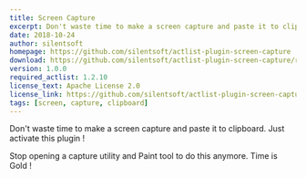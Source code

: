```yaml
---
title: Screen Capture
excerpt: Don't waste time to make a screen capture and paste it to clipboard. Just activate this plugin ! Stop opening a capture utility and Paint tool to do this anymore. Time is Gold !
date: 2018-10-24
author: silentsoft
homepage: https://github.com/silentsoft/actlist-plugin-screen-capture
download: https://github.com/silentsoft/actlist-plugin-screen-capture/releases/download/v1.0.0/screen-capture-1.0.0.jar
version: 1.0.0
required_actlist: 1.2.10
license_text: Apache License 2.0
license_link: https://github.com/silentsoft/actlist-plugin-screen-capture/blob/master/LICENSE.txt
tags: [screen, capture, clipboard]
---
```


Don't waste time to make a screen capture and paste it to clipboard. Just activate this plugin !

Stop opening a capture utility and Paint tool to do this anymore. Time is Gold !